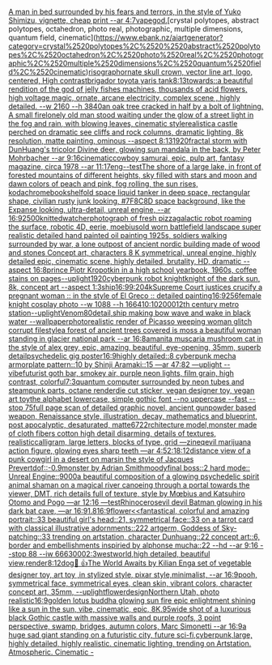 [A man in bed surrounded by his fears and terrors, in the style of Yuko Shimizu, vignette, cheap print  --ar 4:7](https://www.ebank.nz/aiartgenerator?category=A%2520man%2520in%2520bed%2520surrounded%2520by%2520his%2520fears%2520and%2520terrors%2C%2520in%2520the%2520style%2520of%2520Yuko%2520Shimizu%2C%2520vignette%2C%2520cheap%2520print%2520%2520--ar%25204%3A7)[vapegod.](https://www.ebank.nz/aiartgenerator?category=vapegod.)[crystal polytopes,  abstract polytopes, octahedron, photo real, photographic, multiple dimensions, quantum field, cinematic](https://www.ebank.nz/aiartgenerator?category=crystal%2520polytopes%2C%2520%2520abstract%2520polytopes%2C%2520octahedron%2C%2520photo%2520real%2C%2520photographic%2C%2520multiple%2520dimensions%2C%2520quantum%2520field%2C%2520cinematic)[risograph](https://www.ebank.nz/aiartgenerator?category=risograph)[ornate skull crown, vector line art, logo, centered, High contrast](https://www.ebank.nz/aiartgenerator?category=ornate%2520skull%2520crown%2C%2520vector%2520line%2520art%2C%2520logo%2C%2520centered%2C%2520High%2520contrast)[brigador toyota yaris tank](https://www.ebank.nz/aiartgenerator?category=brigador%2520toyota%2520yaris%2520tank)[8:13](https://www.ebank.nz/aiartgenerator?category=8%3A13)[towards](https://www.ebank.nz/aiartgenerator?category=towards)[::](https://www.ebank.nz/aiartgenerator?category=%3A%3A)[a beautiful rendition of the god of jelly fishes machines, thousands of acid flowers, high voltage magic, ornate, arcane electricity, complex scene , highly detailed. --w 2160 --h 3840](https://www.ebank.nz/aiartgenerator?category=a%2520beautiful%2520rendition%2520of%2520the%2520god%2520of%2520jelly%2520fishes%2520machines%2C%2520thousands%2520of%2520acid%2520flowers%2C%2520high%2520voltage%2520magic%2C%2520ornate%2C%2520arcane%2520electricity%2C%2520complex%2520scene%2520%2C%2520highly%2520detailed.%2520--w%25202160%2520--h%25203840)[an oak tree cracked in half by a bolt of lightning. A small fire](https://www.ebank.nz/aiartgenerator?category=an%2520oak%2520tree%2520cracked%2520in%2520half%2520by%2520a%2520bolt%2520of%2520lightning.%2520A%2520small%2520fire)[lonely old man stood waiting under the glow of a street light in the fog and rain, with blowing leaves, cinematic style](https://www.ebank.nz/aiartgenerator?category=lonely%2520old%2520man%2520stood%2520waiting%2520under%2520the%2520glow%2520of%2520a%2520street%2520light%2520in%2520the%2520fog%2520and%2520rain%2C%2520with%2520blowing%2520leaves%2C%2520cinematic%2520style)[realistic](https://www.ebank.nz/aiartgenerator?category=realistic)[a castle perched on dramatic see cliffs and rock columns, dramatic lighting, 8k resolution, matte painting, ominous --aspect 8:13](https://www.ebank.nz/aiartgenerator?category=a%2520castle%2520perched%2520on%2520dramatic%2520see%2520cliffs%2520and%2520rock%2520columns%2C%2520dramatic%2520lighting%2C%25208k%2520resolution%2C%2520matte%2520painting%2C%2520ominous%2520--aspect%25208%3A13)[1920](https://www.ebank.nz/aiartgenerator?category=1920)[fractal storm with DunHuang's tricolor Divine deer, glowing sun mandala in the back, by Peter Mohrbacher  --ar 9:16](https://www.ebank.nz/aiartgenerator?category=fractal%2520storm%2520with%2520DunHuang%27s%2520tricolor%2520Divine%2520deer%2C%2520glowing%2520sun%2520mandala%2520in%2520the%2520back%2C%2520by%2520Peter%2520Mohrbacher%2520%2520--ar%25209%3A16)[cinematic](https://www.ebank.nz/aiartgenerator?category=cinematic)[cowboy samurai, epic, pulp art, fantasy magazine, circa 1978 --ar 11:17](https://www.ebank.nz/aiartgenerator?category=cowboy%2520samurai%2C%2520epic%2C%2520pulp%2520art%2C%2520fantasy%2520magazine%2C%2520circa%25201978%2520--ar%252011%3A17)[eng](https://www.ebank.nz/aiartgenerator?category=eng)[--test](https://www.ebank.nz/aiartgenerator?category=--test)[The shore of a large lake, in front of forested mountains of different heights, sky filled with stars and moon and dawn colors of peach and pink, fog rolling, the sun rises, kodachrome](https://www.ebank.nz/aiartgenerator?category=The%2520shore%2520of%2520a%2520large%2520lake%2C%2520in%2520front%2520of%2520forested%2520mountains%2520of%2520different%2520heights%2C%2520sky%2520filled%2520with%2520stars%2520and%2520moon%2520and%2520dawn%2520colors%2520of%2520peach%2520and%2520pink%2C%2520fog%2520rolling%2C%2520the%2520sun%2520rises%2C%2520kodachrome)[bookshelf](https://www.ebank.nz/aiartgenerator?category=bookshelf)[old space liquid tanker in deep space, rectangular shape, civilian rusty junk looking, #7F8C8D space background, like the Expanse looking, ultra-detail, unreal engine, --ar 16:9](https://www.ebank.nz/aiartgenerator?category=old%2520space%2520liquid%2520tanker%2520in%2520deep%2520space%2C%2520rectangular%2520shape%2C%2520civilian%2520rusty%2520junk%2520looking%2C%2520%237F8C8D%2520space%2520background%2C%2520like%2520the%2520Expanse%2520looking%2C%2520ultra-detail%2C%2520unreal%2520engine%2C%2520--ar%252016%3A9)[2500](https://www.ebank.nz/aiartgenerator?category=2500)[knitted](https://www.ebank.nz/aiartgenerator?category=knitted)[watcher](https://www.ebank.nz/aiartgenerator?category=watcher)[photograph of fresh pizza](https://www.ebank.nz/aiartgenerator?category=photograph%2520of%2520fresh%2520pizza)[galactic robot roaming the surface, robotic 4D, eerie, moebius](https://www.ebank.nz/aiartgenerator?category=galactic%2520robot%2520roaming%2520the%2520surface%2C%2520robotic%25204D%2C%2520eerie%2C%2520moebius)[old worn battlefield landscape super realistic detailed hand painted oil painting 1925s, soldiers walking surrounded by war, a lone outpost of ancient nordic building made of wood and stones Concept art, characters 8 K symmetrical, unreal engine, highly detailed  epic, cinematic scene, highly detailed,  brutality, HD, dramatic --aspect 16:8](https://www.ebank.nz/aiartgenerator?category=old%2520worn%2520battlefield%2520landscape%2520super%2520realistic%2520detailed%2520hand%2520painted%2520oil%2520painting%25201925s%2C%2520soldiers%2520walking%2520surrounded%2520by%2520war%2C%2520a%2520lone%2520outpost%2520of%2520ancient%2520nordic%2520building%2520made%2520of%2520wood%2520and%2520stones%2520Concept%2520art%2C%2520characters%25208%2520K%2520symmetrical%2C%2520unreal%2520engine%2C%2520highly%2520detailed%2520%2520epic%2C%2520cinematic%2520scene%2C%2520highly%2520detailed%2C%2520%2520brutality%2C%2520HD%2C%2520dramatic%2520--aspect%252016%3A8)[prince Piotr Kropotkin in a high school yearbook, 1960s, coffee stains on pages](https://www.ebank.nz/aiartgenerator?category=prince%2520Piotr%2520Kropotkin%2520in%2520a%2520high%2520school%2520yearbook%2C%25201960s%2C%2520coffee%2520stains%2520on%2520pages)[--uplight](https://www.ebank.nz/aiartgenerator?category=--uplight)[1920](https://www.ebank.nz/aiartgenerator?category=1920)[cyberpunk robot knight](https://www.ebank.nz/aiartgenerator?category=cyberpunk%2520robot%2520knight)[knight of the dark sun, 8k, concept art --aspect 1:3](https://www.ebank.nz/aiartgenerator?category=knight%2520of%2520the%2520dark%2520sun%2C%25208k%2C%2520concept%2520art%2520--aspect%25201%3A3)[ship](https://www.ebank.nz/aiartgenerator?category=ship)[16:9](https://www.ebank.nz/aiartgenerator?category=16%3A9)[9:20](https://www.ebank.nz/aiartgenerator?category=9%3A20)[4k](https://www.ebank.nz/aiartgenerator?category=4k)[Supreme Court justices crucify a pregnant woman :: in the style of El Greco :: detailed painting](https://www.ebank.nz/aiartgenerator?category=Supreme%2520Court%2520justices%2520crucify%2520a%2520pregnant%2520woman%2520%3A%3A%2520in%2520the%2520style%2520of%2520El%2520Greco%2520%3A%3A%2520detailed%2520painting)[16:9](https://www.ebank.nz/aiartgenerator?category=16%3A9)[256](https://www.ebank.nz/aiartgenerator?category=256)[female knight cosplay photo --w 1088 --h 1664](https://www.ebank.nz/aiartgenerator?category=female%2520knight%2520cosplay%2520photo%2520--w%25201088%2520--h%25201664)[10:10](https://www.ebank.nz/aiartgenerator?category=10%3A10)[2000](https://www.ebank.nz/aiartgenerator?category=2000)[12th century metro station](https://www.ebank.nz/aiartgenerator?category=12th%2520century%2520metro%2520station)[--uplight](https://www.ebank.nz/aiartgenerator?category=--uplight)[Venom](https://www.ebank.nz/aiartgenerator?category=Venom)[80](https://www.ebank.nz/aiartgenerator?category=80)[detail,](https://www.ebank.nz/aiartgenerator?category=detail%2C)[ship making bow wave and wake in black water --wallpaper](https://www.ebank.nz/aiartgenerator?category=ship%2520making%2520bow%2520wave%2520and%2520wake%2520in%2520black%2520water%2520--wallpaper)[photorealistic render of Picasso weeping woman glitch corrupt file](https://www.ebank.nz/aiartgenerator?category=photorealistic%2520render%2520of%2520Picasso%2520weeping%2520woman%2520glitch%2520corrupt%2520file)[style](https://www.ebank.nz/aiartgenerator?category=style)[a forest of ancient trees covered is moss a beautiful woman standing in glacier national park --ar 16:8](https://www.ebank.nz/aiartgenerator?category=a%2520forest%2520of%2520ancient%2520trees%2520covered%2520is%2520moss%2520a%2520beautiful%2520woman%2520standing%2520in%2520glacier%2520national%2520park%2520--ar%252016%3A8)[amanita muscaria mushroom cat in the style of alex grey, epic, amazing, beautiful, eye-opening, 35mm, superb detail](https://www.ebank.nz/aiartgenerator?category=amanita%2520muscaria%2520mushroom%2520cat%2520in%2520the%2520style%2520of%2520alex%2520grey%2C%2520epic%2C%2520amazing%2C%2520beautiful%2C%2520eye-opening%2C%252035mm%2C%2520superb%2520detail)[psychedelic gig poster](https://www.ebank.nz/aiartgenerator?category=psychedelic%2520gig%2520poster)[16:9](https://www.ebank.nz/aiartgenerator?category=16%3A9)[highly detailed::8 cyberpunk mecha armorplate pattern::10 by Shinji Aramaki::15 —ar 47:82 —uplight --vibe](https://www.ebank.nz/aiartgenerator?category=highly%2520detailed%3A%3A8%2520cyberpunk%2520mecha%2520armorplate%2520pattern%3A%3A10%2520by%2520Shinji%2520Aramaki%3A%3A15%2520%E2%80%94ar%252047%3A82%2520%E2%80%94uplight%2520--vibe)[futurist goth bar, smokey air, purple neon lights, film grain, high contrast, colorful](https://www.ebank.nz/aiartgenerator?category=futurist%2520goth%2520bar%2C%2520smokey%2520air%2C%2520purple%2520neon%2520lights%2C%2520film%2520grain%2C%2520high%2520contrast%2C%2520colorful)[7:3](https://www.ebank.nz/aiartgenerator?category=7%3A3)[quantum computer surrounded by neon tubes and steampunk parts, octane render](https://www.ebank.nz/aiartgenerator?category=quantum%2520computer%2520surrounded%2520by%2520neon%2520tubes%2520and%2520steampunk%2520parts%2C%2520octane%2520render)[die cut sticker, vegan designer toy, vegan art toy](https://www.ebank.nz/aiartgenerator?category=die%2520cut%2520sticker%2C%2520vegan%2520designer%2520toy%2C%2520vegan%2520art%2520toy)[the alphabet lowercase, simple gothic font --no uppercase --fast --stop 75](https://www.ebank.nz/aiartgenerator?category=the%2520alphabet%2520lowercase%2C%2520simple%2520gothic%2520font%2520--no%2520uppercase%2520--fast%2520--stop%252075)[full page scan of detailed graphic novel, ancient gunpowder based weapon, Renaissance style, illustration, decay, mathematics and blueprint, post apocalyptic, desaturated, matte](https://www.ebank.nz/aiartgenerator?category=full%2520page%2520scan%2520of%2520detailed%2520graphic%2520novel%2C%2520ancient%2520gunpowder%2520based%2520weapon%2C%2520Renaissance%2520style%2C%2520illustration%2C%2520decay%2C%2520mathematics%2520and%2520blueprint%2C%2520post%2520apocalyptic%2C%2520desaturated%2C%2520matte)[6722](https://www.ebank.nz/aiartgenerator?category=6722)[rchitecture model,monster made of cloth fibers cotton high detail disarming, details of textures, realistic](https://www.ebank.nz/aiartgenerator?category=rchitecture%2520model%2Cmonster%2520made%2520of%2520cloth%2520fibers%2520cotton%2520high%2520detail%2520disarming%2C%2520details%2520of%2520textures%2C%2520realistic)[calligram, large letters, blocks of type, grid —zineq](https://www.ebank.nz/aiartgenerator?category=calligram%2C%2520large%2520letters%2C%2520blocks%2520of%2520type%2C%2520grid%2520%E2%80%94zineq)[evil marijuana action figure, glowing eyes sharp teeth —ar 4:5](https://www.ebank.nz/aiartgenerator?category=evil%2520marijuana%2520action%2520figure%2C%2520glowing%2520eyes%2520sharp%2520teeth%2520%E2%80%94ar%25204%3A5)[2:1](https://www.ebank.nz/aiartgenerator?category=2%3A1)[8:12](https://www.ebank.nz/aiartgenerator?category=8%3A12)[distance view of a punk cowgirl in a desert on marsin the style of Jacques Prevert](https://www.ebank.nz/aiartgenerator?category=distance%2520view%2520of%2520a%2520punk%2520cowgirl%2520in%2520a%2520desert%2520on%2520marsin%2520the%2520style%2520of%2520Jacques%2520Prevert)[dof::-0.9](https://www.ebank.nz/aiartgenerator?category=dof%3A%3A-0.9)[monster by  Adrian Smith](https://www.ebank.nz/aiartgenerator?category=monster%2520by%2520%2520Adrian%2520Smith)[moody](https://www.ebank.nz/aiartgenerator?category=moody)[final boss::2 hard mode:: Unreal Engine::](https://www.ebank.nz/aiartgenerator?category=final%2520boss%3A%3A2%2520hard%2520mode%3A%3A%2520Unreal%2520Engine%3A%3A)[9000](https://www.ebank.nz/aiartgenerator?category=9000)[a beautiful composition of a glowing psychedelic spirit animal shaman on a magical river canoeing through a portal towards the viewer, DMT,  rich details full of texture, style by Mœbius and Katsuhiro Otomo and Pogo —ar 12:16 —test](https://www.ebank.nz/aiartgenerator?category=a%2520beautiful%2520composition%2520of%2520a%2520glowing%2520psychedelic%2520spirit%2520animal%2520shaman%2520on%2520a%2520magical%2520river%2520canoeing%2520through%2520a%2520portal%2520towards%2520the%2520viewer%2C%2520DMT%2C%2520%2520rich%2520details%2520full%2520of%2520texture%2C%2520style%2520by%2520M%C5%93bius%2520and%2520Katsuhiro%2520Otomo%2520and%2520Pogo%2520%E2%80%94ar%252012%3A16%2520%E2%80%94test)[Rhinoceros](https://www.ebank.nz/aiartgenerator?category=Rhinoceros)[evil devil Batman glowing in his dark bat cave, —ar 16:9](https://www.ebank.nz/aiartgenerator?category=evil%2520devil%2520Batman%2520glowing%2520in%2520his%2520dark%2520bat%2520cave%2C%2520%E2%80%94ar%252016%3A9)[1.8](https://www.ebank.nz/aiartgenerator?category=1.8)[16:9](https://www.ebank.nz/aiartgenerator?category=16%3A9)[flower](https://www.ebank.nz/aiartgenerator?category=flower)[<<fantastical, colorful and amazing portrait::33 beautiful girl's head::21, symmetrical face::33 on a tarrot card with classical illustrative adornments::222 artgerm, Goddess of Sky-patching::33 trending on artstation, character Dunhuang::22 concept art::6, border and embellishments inspiried by alphonse mucha::22 --hd --ar 9:16 --stop 88 --iw 666](https://www.ebank.nz/aiartgenerator?category=%3C%3Cfantastical%2C%2520colorful%2520and%2520amazing%2520portrait%3A%3A33%2520beautiful%2520girl%27s%2520head%3A%3A21%2C%2520symmetrical%2520face%3A%3A33%2520on%2520a%2520tarrot%2520card%2520with%2520classical%2520illustrative%2520adornments%3A%3A222%2520artgerm%2C%2520Goddess%2520of%2520Sky-patching%3A%3A33%2520trending%2520on%2520artstation%2C%2520character%2520Dunhuang%3A%3A22%2520concept%2520art%3A%3A6%2C%2520border%2520and%2520embellishments%2520inspiried%2520by%2520alphonse%2520mucha%3A%3A22%2520--hd%2520--ar%25209%3A16%2520--stop%252088%2520--iw%2520666)[3000](https://www.ebank.nz/aiartgenerator?category=3000)[2:3](https://www.ebank.nz/aiartgenerator?category=2%3A3)[westworld,high detailed, beautiful view,](https://www.ebank.nz/aiartgenerator?category=westworld%2Chigh%2520detailed%2C%2520beautiful%2520view%2C)[render](https://www.ebank.nz/aiartgenerator?category=render)[8:12](https://www.ebank.nz/aiartgenerator?category=8%3A12)[dog](https://www.ebank.nz/aiartgenerator?category=dog)[🐔 👍](https://www.ebank.nz/aiartgenerator?category=%F0%9F%90%94%2520%F0%9F%91%8D)[The World Awaits by Kilian Eng](https://www.ebank.nz/aiartgenerator?category=The%2520World%2520Awaits%2520by%2520Kilian%2520Eng)[a set of vegetable designer toy, art toy ,in stylized style, pixar style,minimalist, --ar 16:9](https://www.ebank.nz/aiartgenerator?category=a%2520set%2520of%2520vegetable%2520designer%2520toy%2C%2520art%2520toy%2520%2Cin%2520stylized%2520style%2C%2520pixar%2520style%2Cminimalist%2C%2520--ar%252016%3A9)[pooh, symmetrical face, symmetrical eyes, clean skin, vibrant colors, character concept art, 35mm,  --uplight](https://www.ebank.nz/aiartgenerator?category=pooh%2C%2520symmetrical%2520face%2C%2520symmetrical%2520eyes%2C%2520clean%2520skin%2C%2520vibrant%2520colors%2C%2520character%2520concept%2520art%2C%252035mm%2C%2520%2520--uplight)[flower](https://www.ebank.nz/aiartgenerator?category=flower)[design](https://www.ebank.nz/aiartgenerator?category=design)[Northern Utah, photo realistic](https://www.ebank.nz/aiartgenerator?category=Northern%2520Utah%2C%2520photo%2520realistic)[16:9](https://www.ebank.nz/aiartgenerator?category=16%3A9)[golden lotus buddha glowing sun fire epic enlightment shining like a sun in the sun, vibe, cinematic, epic, 8K](https://www.ebank.nz/aiartgenerator?category=golden%2520lotus%2520buddha%2520glowing%2520sun%2520fire%2520epic%2520enlightment%2520shining%2520like%2520a%2520sun%2520in%2520the%2520sun%2C%2520vibe%2C%2520cinematic%2C%2520epic%2C%25208K)[.95](https://www.ebank.nz/aiartgenerator?category=.95)[wide shot of a luxurious black Gothic castle with massive walls and purple roofs, 3 point perspective, swamp, bridges, autumn colors, Marc Simonetti --ar 16:9](https://www.ebank.nz/aiartgenerator?category=wide%2520shot%2520of%2520a%2520luxurious%2520black%2520Gothic%2520castle%2520with%2520massive%2520walls%2520and%2520purple%2520roofs%2C%25203%2520point%2520perspective%2C%2520swamp%2C%2520bridges%2C%2520autumn%2520colors%2C%2520Marc%2520Simonetti%2520--ar%252016%3A9)[a huge sad giant standing  on a futuristic city, future sci-fi,cyberpunk,large, highly detailed, highly realistic. cinematic lighting, trending on Artstation. Atmospheric. Cinematic -](https://www.ebank.nz/aiartgenerator?category=a%2520huge%2520sad%2520giant%2520standing%2520%2520on%2520a%2520futuristic%2520city%2C%2520future%2520sci-fi%2Ccyberpunk%2Clarge%2C%2520highly%2520detailed%2C%2520highly%2520realistic.%2520cinematic%2520lighting%2C%2520trending%2520on%2520Artstation.%2520Atmospheric.%2520Cinematic%2520-)